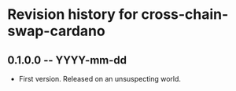 # Revision history for cross-chain-swap-cardano

## 0.1.0.0 -- YYYY-mm-dd

* First version. Released on an unsuspecting world.
